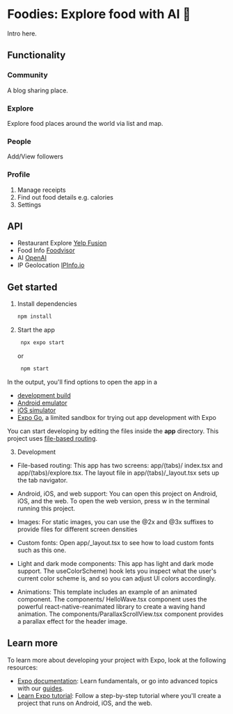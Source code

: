 # Foodies: Explore food with AI 👋

Intro here.

## Functionality
### Community

A blog sharing place.

### Explore

Explore food places around the world via list and map.

### People

Add/View followers

### Profile
1. Manage receipts
2. Find out food details e.g. calories
3. Settings

## API
- Restaurant Explore [Yelp Fusion](https://fusion.yelp.com)
- Food Info [Foodvisor](https://www.foodvisor.io/en/vision/) 
- AI [OpenAI](https://platform.openai.com/docs/overview)
- IP Geolocation [IPInfo.io](https://ipinfo.io)

## Get started

1. Install dependencies

   ```bash
   npm install
   ```

2. Start the app

   ```bash
    npx expo start
   ```

   or

   ```bash
    npm start
   ```

In the output, you'll find options to open the app in a

- [development build](https://docs.expo.dev/develop/development-builds/introduction/)
- [Android emulator](https://docs.expo.dev/workflow/android-studio-emulator/)
- [iOS simulator](https://docs.expo.dev/workflow/ios-simulator/)
- [Expo Go](https://expo.dev/go), a limited sandbox for trying out app development with Expo

You can start developing by editing the files inside the **app** directory. This project uses [file-based routing](https://docs.expo.dev/router/introduction).

3. Development
- File-based routing: This app has two screens: app/(tabs)/ index.tsx and app/(tabs)/explore.tsx. The layout file in app/(tabs)/_layout.tsx sets up the tab navigator.

- Android, iOS, and web support: You can open this project on Android, iOS, and the web. To open the web version, press w in the terminal running this project.

- Images: For static images, you can use the @2x and @3x suffixes to provide files for different screen densities

- Custom fonts: Open app/_layout.tsx to see how to load custom fonts such as this one.

- Light and dark mode components: This app has light and dark mode support. The useColorScheme) hook lets you inspect what the user's current color scheme is, and so you can adjust Ul colors accordingly.

- Animations: This template includes an example of an animated component. The components/ HelloWave.tsx component uses the powerful react-native-reanimated library to create a waving hand animation. The components/ParallaxScrollView.tsx component provides a parallax effect for the header image.

## Learn more

To learn more about developing your project with Expo, look at the following resources:

- [Expo documentation](https://docs.expo.dev/): Learn fundamentals, or go into advanced topics with our [guides](https://docs.expo.dev/guides).
- [Learn Expo tutorial](https://docs.expo.dev/tutorial/introduction/): Follow a step-by-step tutorial where you'll create a project that runs on Android, iOS, and the web.
